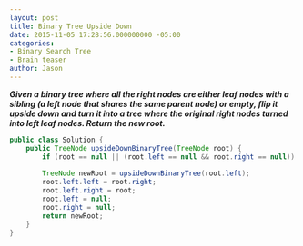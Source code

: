 ```yaml
---
layout: post
title: Binary Tree Upside Down
date: 2015-11-05 17:28:56.000000000 -05:00
categories:
- Binary Search Tree
- Brain teaser
author: Jason
---
```

<p><strong><em>Given a binary tree where all the right nodes are either leaf nodes with a sibling (a left node that shares the same parent node) or empty, flip it upside down and turn it into a tree where the original right nodes turned into left leaf nodes. Return the new root.</em></strong></p>

``` java
public class Solution {
    public TreeNode upsideDownBinaryTree(TreeNode root) {
        if (root == null || (root.left == null && root.right == null)) return root;
        
        TreeNode newRoot = upsideDownBinaryTree(root.left);
        root.left.left = root.right;
        root.left.right = root;
        root.left = null;
        root.right = null;
        return newRoot;
    }
}
```
